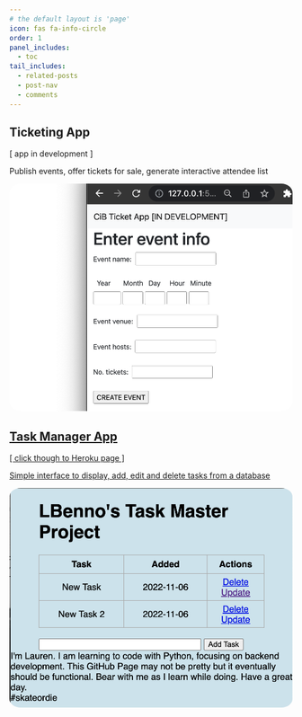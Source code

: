 ```yaml
---
# the default layout is 'page'
icon: fas fa-info-circle
order: 1
panel_includes:
  - toc
tail_includes:
  - related-posts
  - post-nav
  - comments
---
```


<style>img{
  border-radius: 4%;
}
</style>
<div id="related-posts" class="mb-2 mb-sm-4">
       <div class="card-deck mb-4">
              <div class="card">
                     <div class="card-body">
                     <h2 class="pt-0 mt-1 mb-3" data-toc-skip>Ticketing App</h2>
                            <div class="text-muted small">
                                   <p>
                                   [ app in development ]
                                   </p>
                            </div>
                            <div class="text-muted small">
                                   <p>
                                   Publish events, offer tickets for sale, generate interactive attendee list
                                   </p>
                            </div>
                            <img src="https://github.com/lbenno/lbenno.github.io/blob/main/assets/img/ticket-app.png?raw=true">
                     </div>
              </div>
              <div class="card">
              <a href="https://benno-task-manager.herokuapp.com" target="_blank">
                     <div class="card-body">
                     <h2 class="pt-0 mt-1 mb-3" data-toc-skip>Task Manager App</h2>
                            <div class="text-muted small">
                                   <p>
                                   [ click though to Heroku page ]
                                   </p>
                            </div>
                            <div class="text-muted small">
                                   <p>
                                   Simple interface to display, add, edit and delete tasks from a database 
                                   </p>
                            </div>
                            <img src="https://github.com/lbenno/lbenno.github.io/blob/main/assets/img/task-manager.png?raw=true">
                     </div>
                     </a>
              </div>
       </div> <!-- .card-deck -->
</div> <!-- #related-posts -->